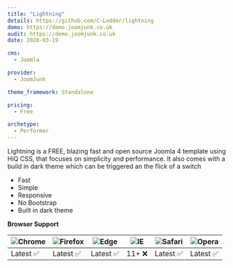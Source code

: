 ```yaml
---
title: "Lightning"
details: https://github.com/C-Lodder/lightning
demo: https://demo.joomjunk.co.uk
audit: https://demo.joomjunk.co.uk
date: 2020-03-19

cms: 
  - Joomla

provider:
  - JoomJunk

theme_framework: Standalone

pricing:
  - Free

archetype:
  - Performer
---
```


Lightning is a FREE, blazing fast and open source Joomla 4 template using HiQ CSS, that focuses on simplicity and performance. It also comes with a build in dark theme which can be triggered an the flick of a switch

* Fast
* Simple
* Responsive
* No Bootstrap
* Built in dark theme

**Browser Support**

| ![Chrome](https://raw.github.com/alrra/browser-logos/master/src/chrome/chrome_48x48.png) | ![Firefox](https://raw.github.com/alrra/browser-logos/master/src/firefox/firefox_48x48.png) | ![Edge](https://raw.github.com/alrra/browser-logos/master/src/edge/edge_48x48.png) | ![IE](https://raw.github.com/alrra/browser-logos/master/src/archive/internet-explorer_9-11/internet-explorer_9-11_48x48.png) | ![Safari](https://raw.github.com/alrra/browser-logos/master/src/safari/safari_48x48.png) | ![Opera](https://raw.github.com/alrra/browser-logos/master/src/opera/opera_48x48.png) |
|------------------------------------------------------------------------------------------|---------------------------------------------------------------------------------------------|------------------------------------------------------------------------------------|------------------------------------------------------------------------------------------------------------------------------|------------------------------------------------------------------------------------------|---------------------------------------------------------------------------------------|
| Latest ✅                                                                                 | Latest ✅                                                                                    | Latest ✅                                                                           | 11+ ❌                                                                                                                        | Latest ✅                                                                                 | Latest ✅                                                                              |